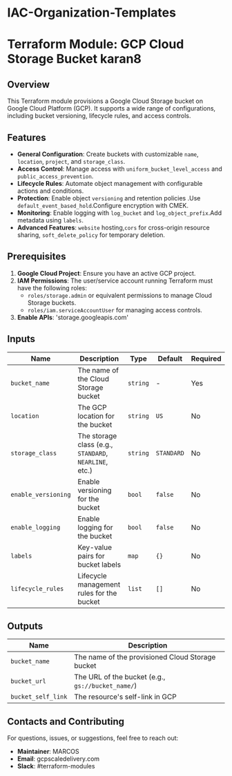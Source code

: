 # IAC-Organization-Templates
# Terraform Module: GCP Cloud Storage Bucket karan8
 
## Overview
 
This Terraform module provisions a Google Cloud Storage bucket on Google Cloud Platform (GCP). It supports a wide range of configurations, including bucket versioning, lifecycle rules, and access controls.
 
## Features
 
 - **General Configuration**: Create buckets with customizable `name`, `location`, `project`, and `storage_class`.
 - **Access Control**: Manage access with `uniform_bucket_level_access` and `public_access_prevention`.
 - **Lifecycle Rules**: Automate object management with configurable actions and conditions.
 - **Protection**: Enable object `versioning` and retention policies .Use `default_event_based_hold`.Configure encryption with CMEK.
 - **Monitoring**: Enable logging with `log_bucket` and `log_object_prefix`.Add metadata using `labels`.
 - **Advanced Features**: `website` hosting,`cors` for cross-origin resource sharing, `soft_delete_policy` for temporary deletion.
 

## Prerequisites
 
1. **Google Cloud Project**: Ensure you have an active GCP project.
2. **IAM Permissions**: The user/service account running Terraform must have the following roles:
   - `roles/storage.admin` or equivalent permissions to manage Cloud Storage buckets.
   - `roles/iam.serviceAccountUser` for managing access controls.
3. **Enable APIs**: 'storage.googleapis.com'



 
## Inputs
 
| Name               | Description                                                  | Type     | Default | Required |
|--------------------|--------------------------------------------------------------|----------|---------|----------|
| `bucket_name`      | The name of the Cloud Storage bucket                         | `string` | -       | Yes      |
| `location`         | The GCP location for the bucket                              | `string` | `US`    | No       |
| `storage_class`    | The storage class (e.g., `STANDARD`, `NEARLINE`, etc.)       | `string` | `STANDARD` | No    |
| `enable_versioning`| Enable versioning for the bucket                             | `bool`   | `false` | No       |
| `enable_logging`   | Enable logging for the bucket                                | `bool`   | `false` | No       |
| `labels`           | Key-value pairs for bucket labels                           | `map`    | `{}`    | No       |
| `lifecycle_rules`  | Lifecycle management rules for the bucket                   | `list`   | `[]`    | No       |
 
## Outputs
 
| Name               | Description                                                  |
|--------------------|--------------------------------------------------------------|
| `bucket_name`      | The name of the provisioned Cloud Storage bucket             |
| `bucket_url`       | The URL of the bucket (e.g., `gs://bucket_name/`)            |
| `bucket_self_link` | The resource's self-link in GCP                              |
 

 


## Contacts and  Contributing
 
For questions, issues, or suggestions, feel free to reach out:
 
- **Maintainer**: MARCOS  
- **Email**: gcpscaledelivery.com  
- **Slack**: #terraform-modules 
 
